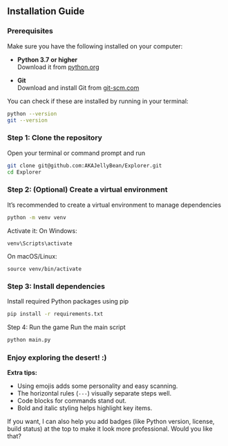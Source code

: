 ## Installation Guide

### Prerequisites
Make sure you have the following installed on your computer:

- **Python 3.7 or higher**  
  Download it from [python.org](https://www.python.org/downloads/)

- **Git**  
  Download and install Git from [git-scm.com](https://git-scm.com/downloads)

You can check if these are installed by running in your terminal:

```bash
python --version
git --version
```

### Step 1: Clone the repository
Open your terminal or command prompt and run
```bash
git clone git@github.com:AKAJellyBean/Explorer.git
cd Explorer
```

### Step 2: (Optional) Create a virtual environment
It’s recommended to create a virtual environment to manage dependencies

```bash
python -m venv venv
```

Activate it:
  On Windows:
    
    venv\Scripts\activate
    
  On macOS/Linux:
    
    source venv/bin/activate
    

### Step 3: Install dependencies
Install required Python packages using pip
```bash
pip install -r requirements.txt
```
Step 4: Run the game
Run the main script
```bash
python main.py
```
### Enjoy exploring the desert! :)

**Extra tips:**

- Using emojis adds some personality and easy scanning.
- The horizontal rules (`---`) visually separate steps well.
- Code blocks for commands stand out.
- Bold and italic styling helps highlight key items.

If you want, I can also help you add badges (like Python version, license, build status) at the top to make it look more professional. Would you like that?

